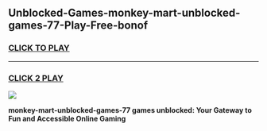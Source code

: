 
## Unblocked-Games-monkey-mart-unblocked-games-77-Play-Free-bonof
<h3>
<a href="https://premium76.site?title=monkey-mart-unblocked-games-77&ref=15A">CLICK TO PLAY</a></h3>
<hr>

<h3>
<a href="https://premium76.site?title=monkey-mart-unblocked-games-77&ref=15A">CLICK 2 PLAY</a>
  
</h3>

<a href="https://premium76.site?title=monkey-mart-unblocked-games-77&ref=15A"><img src="https://clearcache.store/games.png"></a>


**monkey-mart-unblocked-games-77 games unblocked: Your Gateway to Fun and Accessible Online Gaming**
